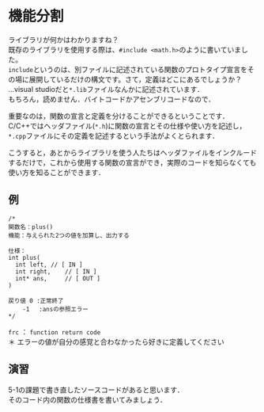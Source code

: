 # 機能分割
ライブラリが何かはわかりますね？  
既存のライブラリを使用する際は、`#include <math.h>`のように書いていました。  
`include`というのは、別ファイルに記述されている関数のプロトタイプ宣言をその場に展開しているだけの構文です。さて，定義はどこにあるでしょうか？  
...visual studioだと`*.lib`ファイルなんかに記述されています．  
もちろん，読めません．バイトコードかアセンブリコードなので．

重要なのは，関数の宣言と定義を分けることができるということです．
C/C++ではヘッダファイル(`*.h`)に関数の宣言とその仕様や使い方を記述し，`*.cpp`ファイルにその定義を記述するという手法がよくとられます．

こうすると，あとからライブラリを使う人たちはヘッダファイルをインクルードするだけで，これから使用する関数の宣言ができ，実際のコードを知らなくても使い方を知ることができます．



## 例

```
/*
関数名：plus()
機能：与えられた2つの値を加算し、出力する

仕様：
int plus(
  int left,	// [ IN ] 
  int right,	// [ IN ]
  int* ans, 	// [ OUT ]
)

戻り値	0 :正常終了
	-1　 :ansの参照エラー 
*/
```

`frc` ： `function return code`  
＊ エラーの値が自分の感覚と合わなかったら好きに定義してください

## 演習
5-1の課題で書き直したソースコードがあると思います．  
そのコード内の関数の仕様書を書いてみましょう．

